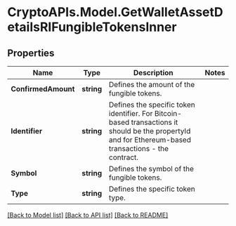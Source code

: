 # CryptoAPIs.Model.GetWalletAssetDetailsRIFungibleTokensInner

## Properties

Name | Type | Description | Notes
------------ | ------------- | ------------- | -------------
**ConfirmedAmount** | **string** | Defines the amount of the fungible tokens. | 
**Identifier** | **string** | Defines the specific token identifier. For Bitcoin-based transactions it should be the propertyId and for Ethereum-based transactions - the contract. | 
**Symbol** | **string** | Defines the symbol of the fungible tokens. | 
**Type** | **string** | Defines the specific token type. | 

[[Back to Model list]](../README.md#documentation-for-models) [[Back to API list]](../README.md#documentation-for-api-endpoints) [[Back to README]](../README.md)

